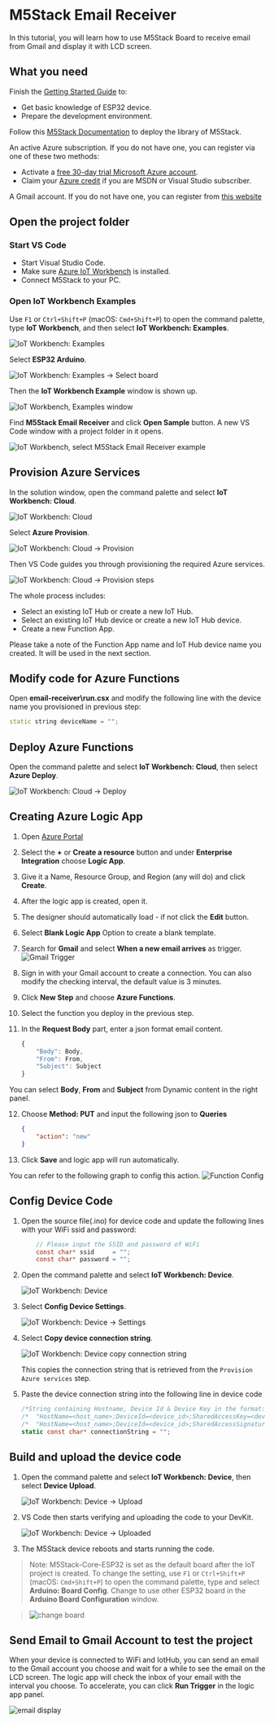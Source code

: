# M5Stack Email Receiver

In this tutorial, you will learn how to use M5Stack Board to receive email from Gmail and display it with LCD screen.

## What you need

Finish the [Getting Started Guide](./esp32-get-started.md) to:

- Get basic knowledge of ESP32 device.
- Prepare the development environment.

Follow this [M5Stack Documentation](http://www.m5stack.com/assets/docs/index.html#installing-the-esp32-arduino-core/) to deploy the library of M5Stack.

An active Azure subscription. If you do not have one, you can register via one of these two methods:

- Activate a [free 30-day trial Microsoft Azure account](https://azure.microsoft.com/free/).
- Claim your [Azure credit](https://azure.microsoft.com/pricing/member-offers/msdn-benefits-details/) if you are MSDN or Visual Studio subscriber.

A Gmail account. If you do not have one, you can register from [this website](https://accounts.google.com/signup/v2/webcreateaccount?flowName=GlifWebSignIn&flowEntry=SignUp/)


## Open the project folder

### Start VS Code

- Start Visual Studio Code.
- Make sure [Azure IoT Workbench](https://marketplace.visualstudio.com/items?itemName=vsciot-vscode.vscode-iot-workbench) is installed.
- Connect M5Stack to your PC.

### Open IoT Workbench Examples

Use `F1` or `Ctrl+Shift+P` (macOS: `Cmd+Shift+P`) to open the command palette, type **IoT Workbench**, and then select **IoT Workbench: Examples**.

![IoT Workbench: Examples](media/iot-workbench-examples-cmd.png)

Select **ESP32 Arduino**.

![IoT Workbench: Examples -> Select board](media/iot-workbench-examples-board.png)

Then the **IoT Workbench Example** window is shown up.

![IoT Workbench, Examples window](media/iot-workbench-examples.png)

Find **M5Stack Email Receiver** and click **Open Sample** button. A new VS Code window with a project folder in it opens.

![IoT Workbench, select M5Stack Email Receiver example](media/m5stack-email-receiver/open-example-m5stack-email-receiver.jpg)

## Provision Azure Services

In the solution window, open the command palette and select **IoT Workbench: Cloud**.

![IoT Workbench: Cloud](media/iot-workbench-cloud.png)

Select **Azure Provision**.

![IoT Workbench: Cloud -> Provision](media/iot-workbench-cloud-provision.png)

Then VS Code guides you through provisioning the required Azure services.

![IoT Workbench: Cloud -> Provision steps](media/iot-workbench-cloud-provision-steps3.png)

The whole process includes:

- Select an existing IoT Hub or create a new IoT Hub.
- Select an existing IoT Hub device or create a new IoT Hub device. 
- Create a new Function App.

Please take a note of the Function App name and IoT Hub device name you created. It will be used in the next section.

## Modify code for Azure Functions
Open **email-receiver\run.csx** and modify the following line with the device name you provisioned in previous step:
```cpp
static string deviceName = "";
```

## Deploy Azure Functions

Open the command palette and select **IoT Workbench: Cloud**, then select **Azure Deploy**.

![IoT Workbench: Cloud -> Deploy](media/iot-workbench-cloud-deploy.png)


## Creating Azure Logic App

1. Open [Azure Portal](https://portal.azure.com)
2. Select the **+** or **Create a resource** button and under **Enterprise Integration** choose **Logic App**.
3. Give it a Name, Resource Group, and Region (any will do) and click **Create**.
4. After the logic app is created, open it.
5. The designer should automatically load - if not click the **Edit** button.
6. Select **Blank Logic App** Option to create a blank template.
7. Search for **Gmail** and select **When a new email arrives** as trigger.
![Gmail Trigger](media/m5stack-email-receiver/m5stack-email-receiver-gmail-trigger.png)
8. Sign in with your Gmail account to create a connection. You can also modify the checking interval, the default value is 3 minutes.
9. Click **New Step** and choose **Azure Functions**.
10. Select the function you deploy in the previous step.
11. In the **Request Body** part, enter a json format email content.

	```js
	{
		"Body": Body,
		"From": From,
		"Subject": Subject
	}
	```

You can select **Body**, **From** and **Subject** from Dynamic content in the right panel.

12. Choose **Method: PUT** and input the following json to **Queries**

	```JSON
	{
		"action": "new"
	}
	```

13. Click **Save** and logic app will run automatically.

You can refer to the following graph to config this action.
![Function Config](media/m5stack-email-receiver/m5stack-email-receiver-function-config.png)

## Config Device Code

1. Open the source file(.ino) for device code and update the following lines with your WiFi ssid and password:
    ```csharp
		// Please input the SSID and password of WiFi
		const char* ssid     = "";
		const char* password = "";
    ```

2. Open the command palette and select **IoT Workbench: Device**.

	![IoT Workbench: Device](media/iot-workbench-device.png)

3. Select **Config Device Settings**.

	![IoT Workbench: Device -> Settings](media/iot-workbench-device-settings.png)

4. Select **Copy device connection string**.

	![IoT Workbench: Device copy connection string](media/esp32-get-started/copy-connection-string.png)

   This copies the connection string that is retrieved from the `Provision Azure services` step.

5. Paste the device connection string into the following line in device code
    ```csharp
	/*String containing Hostname, Device Id & Device Key in the format:                         */
	/*  "HostName=<host_name>;DeviceId=<device_id>;SharedAccessKey=<device_key>"                */
	/*  "HostName=<host_name>;DeviceId=<device_id>;SharedAccessSignature=<device_sas_token>"    */
	static const char* connectionString = "";
    ```

## Build and upload the device code

1. Open the command palette and select **IoT Workbench: Device**, then select **Device Upload**.

	![IoT Workbench: Device -> Upload](media/iot-workbench-device-upload.png)

2. VS Code then starts verifying and uploading the code to your DevKit.

	![IoT Workbench: Device -> Uploaded](media/esp32-get-started/esp32-device-uploaded.png)

3. The M5Stack device reboots and starts running the code.

>Note: M5Stack-Core-ESP32 is set as the default board after the IoT project is created. To change the setting, use `F1` or `Ctrl+Shift+P` (macOS: `Cmd+Shift+P`) to open the command palette, type and select **Arduino: Board Config**. Change to use other ESP32 board in the **Arduino Board Configuration** window.

>![change board](media/esp32-get-started/change-board.png)


## Send Email to Gmail Account to test the project

When your device is connected to WiFi and IotHub, you can send an email to the Gmail account you choose and wait for a while to see the email on the LCD screen. The logic app will check the inbox of your email with the interval you choose. To accelerate, you can click **Run Trigger** in the logic app panel.

![email display](media/m5stack-email-receiver/m5stack-email-display.jpg)
